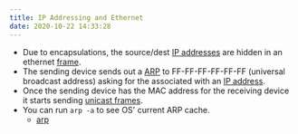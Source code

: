 ```yaml
---
title: IP Addressing and Ethernet
date: 2020-10-22 14:33:28 
---
```


* Due to encapsulations, the source/dest 
	[IP addresses](20201010180322-ip-address.md) are hidden in an ethernet
	[frame](20201009144356-frame.md).
* The sending device sends out a [ARP](20201022144029-arp.md) to
	FF-FF-FF-FF-FF-FF (universal broadcast address) asking for the [](20201009143255-mac-address.md) associated with an [IP
	address](20201010180322-ip-address.md).
* Once the sending device has the MAC address for the receiving device it starts
	sending [unicast frames](20201022143832-unicast-frame.md).
* You can run `arp -a` to see OS' current ARP cache.
	+ [arp](20201022144207-arp-command.md)
